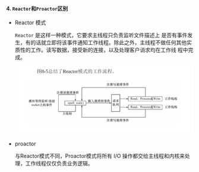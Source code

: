 #### 4. `Reactor`和`Proactor`区别

- Reactor 模式

  `Reactor` 是这样一种模式，它要求主线程只负责监听文件描述上 是否有事件发生，有的话就立即将该事件通知工作线程。除此之外，主线程不做任何其他实质性的工作。读写数据，接受新的连接，以及处理客户诮求均在工作线 程中完成。

  ![img](image/reactor.jpg)

- proactor

  与Reactor模式不同，Proactor模式将所有 I/O 操作都交给主线程和内核来处理，工作线程仅仅负责业务逻辑。